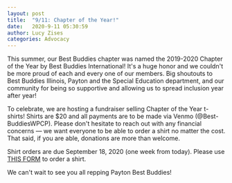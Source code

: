 ```yaml
---
layout: post
title:  "9/11: Chapter of the Year!"
date:   2020-9-11 05:30:59
author: Lucy Zises
categories: Advocacy
---
```


This summer, our Best Buddies chapter was named the 2019-2020 Chapter of the Year by Best Buddies International! It's a huge honor and we couldn't be more proud of each and every one of our members. Big shoutouts to Best Buddies Illinois, Payton and the Special Education department, and our community for being so supportive and allowing us to spread inclusion year after year!

To celebrate, we are hosting a fundraiser selling Chapter of the Year t-shirts! Shirts are $20 and all payments are to be made via Venmo (@Best-BuddiesWPCP). Please don't hesitate to reach out with any financial concerns — we want everyone to be able to order a shirt no matter the cost. That said, if you are able, donations are more than welcome.

Shirt orders are due September 18, 2020 (one week from today). Please use [THIS FORM](https://forms.gle/78ghDxQbWeZDuwcN9) to order a shirt.

We can't wait to see you all repping Payton Best Buddies!
